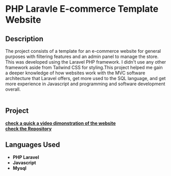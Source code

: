 <h1>PHP Laravle E-commerce Template Website</h1>

<h2>Description</h2>
The project consists of a template for an e-commerce website for general purposes with filtering features and an admin panel to manage the store. This was developed using the Laravel PHP framework. I didn't use any other framework aside from Tailwind CSS for styling.This project helped me gain a deeper knowledge of how websites work with the MVC software architecture that Laravel offers, get more used to the SQL language, and get more experience in Javascript and programming and software development overall.
<br />
<br />
<h2>Project</h2>

<b>[check a quick a video dimonstration of the website](https://drive.google.com/file/d/1t1zexpmIuS25EQoM1dHFYuOkuM6r21aJ/view?usp=drive_link)</b> </br>
<b>[check the Repository](https://github.com/riad-999/e-commerce_laravel)</b>

<h2>Languages Used</h2>

- <b>PHP Laravel</b>
- <b>Javascript</b>
- <b>Mysql </b>
